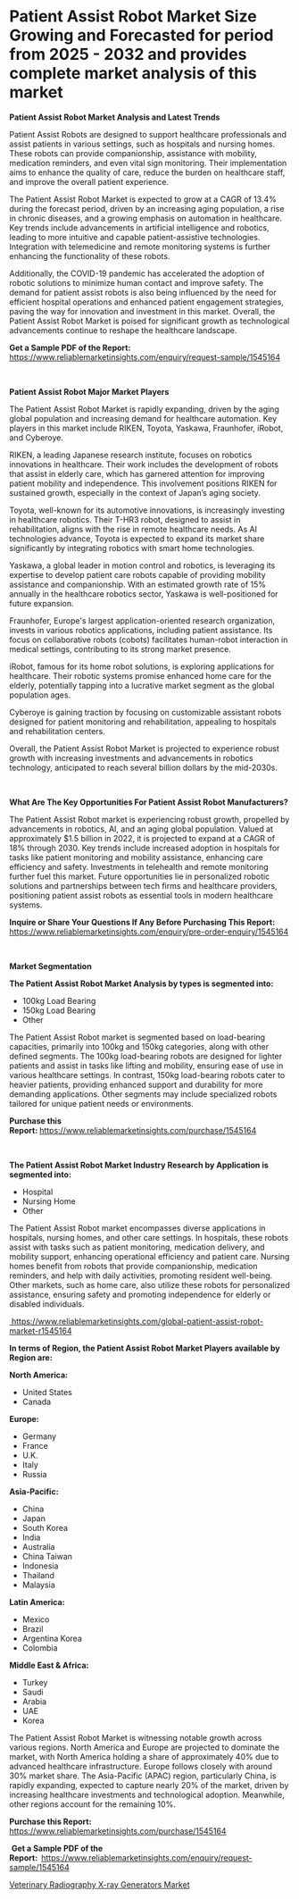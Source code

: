 <p><h1>Patient Assist Robot Market Size Growing and Forecasted for period from 2025 - 2032 and provides complete market analysis of this market</h1></p><p><strong>Patient Assist Robot Market Analysis and Latest Trends</strong></p>
<p><p>Patient Assist Robots are designed to support healthcare professionals and assist patients in various settings, such as hospitals and nursing homes. These robots can provide companionship, assistance with mobility, medication reminders, and even vital sign monitoring. Their implementation aims to enhance the quality of care, reduce the burden on healthcare staff, and improve the overall patient experience.</p><p>The Patient Assist Robot Market is expected to grow at a CAGR of 13.4% during the forecast period, driven by an increasing aging population, a rise in chronic diseases, and a growing emphasis on automation in healthcare. Key trends include advancements in artificial intelligence and robotics, leading to more intuitive and capable patient-assistive technologies. Integration with telemedicine and remote monitoring systems is further enhancing the functionality of these robots. </p><p>Additionally, the COVID-19 pandemic has accelerated the adoption of robotic solutions to minimize human contact and improve safety. The demand for patient assist robots is also being influenced by the need for efficient hospital operations and enhanced patient engagement strategies, paving the way for innovation and investment in this market. Overall, the Patient Assist Robot Market is poised for significant growth as technological advancements continue to reshape the healthcare landscape.</p></p>
<p><strong>Get a Sample PDF of the Report:&nbsp;</strong> <a href="https://www.reliablemarketinsights.com/enquiry/request-sample/1545164?utm_campaign=3173&utm_medium=2&utm_source=Github&utm_content=ia&utm_term=04032025&utm_id=patient-assist-robot">https://www.reliablemarketinsights.com/enquiry/request-sample/1545164</a></p>
<p>&nbsp;</p>
<p><strong>Patient Assist Robot Major Market Players</strong></p>
<p><p>The Patient Assist Robot Market is rapidly expanding, driven by the aging global population and increasing demand for healthcare automation. Key players in this market include RIKEN, Toyota, Yaskawa, Fraunhofer, iRobot, and Cyberoye. </p><p>RIKEN, a leading Japanese research institute, focuses on robotics innovations in healthcare. Their work includes the development of robots that assist in elderly care, which has garnered attention for improving patient mobility and independence. This involvement positions RIKEN for sustained growth, especially in the context of Japan’s aging society.</p><p>Toyota, well-known for its automotive innovations, is increasingly investing in healthcare robotics. Their T-HR3 robot, designed to assist in rehabilitation, aligns with the rise in remote healthcare needs. As AI technologies advance, Toyota is expected to expand its market share significantly by integrating robotics with smart home technologies.</p><p>Yaskawa, a global leader in motion control and robotics, is leveraging its expertise to develop patient care robots capable of providing mobility assistance and companionship. With an estimated growth rate of 15% annually in the healthcare robotics sector, Yaskawa is well-positioned for future expansion.</p><p>Fraunhofer, Europe's largest application-oriented research organization, invests in various robotics applications, including patient assistance. Its focus on collaborative robots (cobots) facilitates human-robot interaction in medical settings, contributing to its strong market presence.</p><p>iRobot, famous for its home robot solutions, is exploring applications for healthcare. Their robotic systems promise enhanced home care for the elderly, potentially tapping into a lucrative market segment as the global population ages.</p><p>Cyberoye is gaining traction by focusing on customizable assistant robots designed for patient monitoring and rehabilitation, appealing to hospitals and rehabilitation centers.</p><p>Overall, the Patient Assist Robot Market is projected to experience robust growth with increasing investments and advancements in robotics technology, anticipated to reach several billion dollars by the mid-2030s.</p></p>
<p>&nbsp;</p>
<p><strong>What Are The Key Opportunities For Patient Assist Robot Manufacturers?</strong></p>
<p><p>The Patient Assist Robot market is experiencing robust growth, propelled by advancements in robotics, AI, and an aging global population. Valued at approximately $1.5 billion in 2022, it is projected to expand at a CAGR of 18% through 2030. Key trends include increased adoption in hospitals for tasks like patient monitoring and mobility assistance, enhancing care efficiency and safety. Investments in telehealth and remote monitoring further fuel this market. Future opportunities lie in personalized robotic solutions and partnerships between tech firms and healthcare providers, positioning patient assist robots as essential tools in modern healthcare systems.</p></p>
<p><strong>Inquire or Share Your Questions If Any Before Purchasing This Report:</strong> <a href="https://www.reliablemarketinsights.com/enquiry/pre-order-enquiry/1545164?utm_campaign=3173&utm_medium=2&utm_source=Github&utm_content=ia&utm_term=04032025&utm_id=patient-assist-robot">https://www.reliablemarketinsights.com/enquiry/pre-order-enquiry/1545164</a></p>
<p>&nbsp;</p>
<p><strong>Market Segmentation</strong></p>
<p><strong>The Patient Assist Robot Market Analysis by types is segmented into:</strong></p>
<p><ul><li>100kg Load Bearing</li><li>150kg Load Bearing</li><li>Other</li></ul></p>
<p><p>The Patient Assist Robot market is segmented based on load-bearing capacities, primarily into 100kg and 150kg categories, along with other defined segments. The 100kg load-bearing robots are designed for lighter patients and assist in tasks like lifting and mobility, ensuring ease of use in various healthcare settings. In contrast, 150kg load-bearing robots cater to heavier patients, providing enhanced support and durability for more demanding applications. Other segments may include specialized robots tailored for unique patient needs or environments.</p></p>
<p><strong>Purchase this Report:&nbsp;</strong><a href="https://www.reliablemarketinsights.com/purchase/1545164?utm_campaign=3173&utm_medium=2&utm_source=Github&utm_content=ia&utm_term=04032025&utm_id=patient-assist-robot">https://www.reliablemarketinsights.com/purchase/1545164</a></p>
<p>&nbsp;</p>
<p><strong>The Patient Assist Robot Market Industry Research by Application is segmented into:</strong></p>
<p><ul><li>Hospital</li><li>Nursing Home</li><li>Other</li></ul></p>
<p><p>The Patient Assist Robot market encompasses diverse applications in hospitals, nursing homes, and other care settings. In hospitals, these robots assist with tasks such as patient monitoring, medication delivery, and mobility support, enhancing operational efficiency and patient care. Nursing homes benefit from robots that provide companionship, medication reminders, and help with daily activities, promoting resident well-being. Other markets, such as home care, also utilize these robots for personalized assistance, ensuring safety and promoting independence for elderly or disabled individuals.</p></p>
<p><a href="https://www.reliablemarketinsights.com/global-patient-assist-robot-market-r1545164?utm_campaign=3173&utm_medium=2&utm_source=Github&utm_content=ia&utm_term=04032025&utm_id=patient-assist-robot">&nbsp;https://www.reliablemarketinsights.com/global-patient-assist-robot-market-r1545164</a></p>
<p><strong>In terms of Region, the Patient Assist Robot Market Players available by Region are:</strong></p>
<p>
    <p> <strong> North America: </strong>
        <ul>
            <li>United States</li>
            <li>Canada</li>
        </ul>
        </p> 
    <p> <strong> Europe: </strong>
        <ul>
            <li>Germany</li>
            <li>France</li>
            <li>U.K.</li>
            <li>Italy</li>
            <li>Russia</li>
        </ul>
        </p> 
    <p> <strong> Asia-Pacific: </strong>
        <ul>
            <li>China</li>
            <li>Japan</li>
            <li>South Korea</li>
            <li>India</li>
            <li>Australia</li>
            <li>China Taiwan</li>
            <li>Indonesia</li>
            <li>Thailand</li>
            <li>Malaysia</li>
        </ul>
        </p> 
    <p> <strong> Latin America: </strong>
        <ul>
            <li>Mexico</li>
            <li>Brazil</li>
            <li>Argentina Korea</li>
            <li>Colombia</li>
        </ul>
        </p> 
    <p> <strong> Middle East & Africa: </strong>
        <ul>
            <li>Turkey</li>
            <li>Saudi</li>
            <li>Arabia</li>
            <li>UAE</li>
            <li>Korea</li>
        </ul>
    </p>
    </p>
<p><p>The Patient Assist Robot Market is witnessing notable growth across various regions. North America and Europe are projected to dominate the market, with North America holding a share of approximately 40% due to advanced healthcare infrastructure. Europe follows closely with around 30% market share. The Asia-Pacific (APAC) region, particularly China, is rapidly expanding, expected to capture nearly 20% of the market, driven by increasing healthcare investments and technological adoption. Meanwhile, other regions account for the remaining 10%.</p></p>
<p><strong>Purchase this Report: </strong><a href="https://www.reliablemarketinsights.com/purchase/1545164?utm_campaign=3173&utm_medium=2&utm_source=Github&utm_content=ia&utm_term=04032025&utm_id=patient-assist-robot">https://www.reliablemarketinsights.com/purchase/1545164</a></p>
<p>&nbsp;<strong>Get a Sample PDF of the Report:&nbsp;&nbsp;</strong><a href="https://www.reliablemarketinsights.com/enquiry/request-sample/1545164?utm_campaign=3173&utm_medium=2&utm_source=Github&utm_content=ia&utm_term=04032025&utm_id=patient-assist-robot">https://www.reliablemarketinsights.com/enquiry/request-sample/1545164</a></p>
<p><strong></strong></p>
<p><p><a href="https://github.com/bulkagumanvv/Market-Research-Report-List-1/blob/main/veterinary-radiography-x-ray-generators-market.md?utm_campaign=3173&utm_medium=2&utm_source=Github&utm_content=ia&utm_term=04032025&utm_id=patient-assist-robot">Veterinary Radiography X-ray Generators Market</a></p></p>